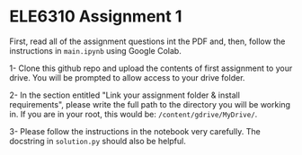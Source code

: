 # ELE6310 Assignment 1 

First, read all of the assignment questions int the PDF and, then, follow the instructions in `main.ipynb` using Google Colab.

1- Clone this github repo and upload the contents of first assignment to your drive. You will be prompted to allow access to your drive folder.

2- In the section entitled "Link your assignment folder & install requirements", please write the full path to the directory you will be working in. If you are in your root, this would be: `/content/gdrive/MyDrive/`.

3- Please follow the instructions in the notebook very carefully. The docstring in `solution.py` should also be helpful.
